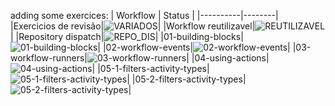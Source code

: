 adding some exercices:
| Workflow | Status |
|----------|--------|
|Exercicios de revisão|![VARIADOS](https://github.com/julianooen/teste-novo-git-actions/actions/workflows/00-testes-variados-outros.yml/badge.svg)|
|Workflow reutilizavel|![REUTILIZAVEL](https://github.com/julianooen/teste-novo-git-actions/actions/workflows/00-chama-reutilizavel.yml/badge.svg)|
|Repository dispatch|![REPO_DIS](https://github.com/julianooen/teste-novo-git-actions/actions/workflows/00-repository-dispatch.yml/badge.svg)|
|01-building-blocks|![01-building-blocks](https://github.com/julianooen/teste-novo-git-actions/actions/workflows/01-building-blocks.yml/badge.svg)|
|02-workflow-events|![02-workflow-events](https://github.com/julianooen/teste-novo-git-actions/actions/workflows/02-workflow-events.yml/badge.svg)|
|03-workflow-runners|![03-workflow-runners](https://github.com/julianooen/teste-novo-git-actions/actions/workflows/03-workflow-runners.yml/badge.svg)|
|04-using-actions|![04-using-actions](https://github.com/julianooen/teste-novo-git-actions/actions/workflows/04-using-actions.yml/badge.svg)|
|05-1-filters-activity-types|![05-1-filters-activity-types](https://github.com/julianooen/teste-novo-git-actions/actions/workflows/05-1-filters-activity-types.yml/badge.svg)|
|05-2-filters-activity-types|![05-2-filters-activity-types](https://github.com/julianooen/teste-novo-git-actions/actions/workflows/05-2-filters-activity-types.yml/badge.svg)|